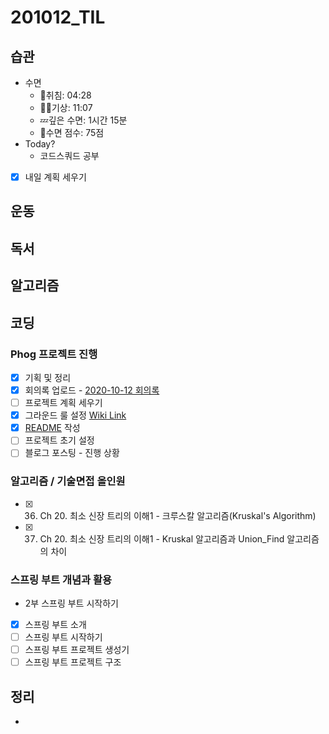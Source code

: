 # 201012_TIL

## 습관
- 수면
  - 🛌취침: 04:28
  - 🙆‍♀️기상: 11:07
  - 💤깊은 수면: 1시간 15분
  - 💯수면 점수: 75점
- Today?
  - 코드스쿼드 공부
- [x] 내일 계획 세우기

## 운동

## 독서

## 알고리즘

## 코딩
### **Phog 프로젝트 진행**
- [x]  기획 및 정리
- [x]  회의록 업로드 - [2020-10-12 회의록](https://github.com/SimLeeTag/Team/issues/1)
- [ ]  프로젝트 계획 세우기
- [x]  그라운드 룰 설정 [Wiki Link](https://github.com/SimLeeTag/Team/wiki/Ground-Rule)
- [x]  [README](https://github.com/SimLeeTag/Team) 작성
- [ ]  프로젝트 초기 설정
- [ ]  블로그 포스팅 - 진행 상황

### **알고리즘 / 기술면접 올인원**
- [x]  36. Ch 20. 최소 신장 트리의 이해1 - 크루스칼 알고리즘(Kruskal's Algorithm)
- [x]  37. Ch 20. 최소 신장 트리의 이해1 - Kruskal 알고리즘과 Union_Find 알고리즘의 차이

### **스프링 부트 개념과 활용**
- 2부 스프링 부트 시작하기
- [x]  스프링 부트 소개
- [ ]  스프링 부트 시작하기
- [ ]  스프링 부트 프로젝트 생성기
- [ ]  스프링 부트 프로젝트 구조

## 정리
* 